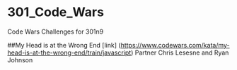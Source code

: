 # 301_Code_Wars
Code Wars Challenges for 301n9

##My Head is at the Wrong End
[link]
(https://www.codewars.com/kata/my-head-is-at-the-wrong-end/train/javascript)
Partner Chris Lesesne and Ryan Johnson